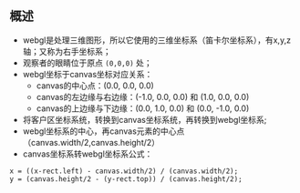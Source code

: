 ## 概述

* webgl是处理三维图形，所以它使用的三维坐标系（笛卡尔坐标系），有x,y,z轴；又称为右手坐标系；
* 观察者的眼睛位于原点 `(0,0,0)` 处；
* webgl坐标于canvas坐标对应关系：
  + canvas的中心点：(0.0, 0.0, 0.0)
  + canvas的左边缘与右边缘：(-1.0, 0.0, 0.0) 和 (1.0, 0.0, 0.0)
  + canvas的上边缘与下边缘：(0.0, 1.0, 0.0) 和 (0.0, -1.0, 0.0)
* 将客户区坐标系统，转换到canvas坐标系统，再转换到webgl坐标系;
* webgl坐标系的中心，再canvas元素的中心点（canvas.width/2,canvas.height/2）
* canvas坐标系转webgl坐标系公式：

``` 
x = ((x-rect.left) - canvas.width/2) / (canvas.width/2);
y = (canvas.height/2 - (y-rect.top)) / (canvas.height/2);
```


